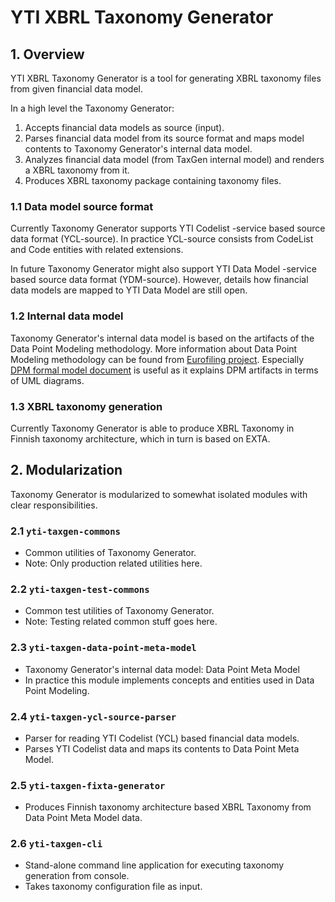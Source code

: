 # YTI XBRL Taxonomy Generator

## 1. Overview

YTI XBRL Taxonomy Generator is a tool for generating XBRL taxonomy files from given financial data model.

In a high level the Taxonomy Generator:
1. Accepts financial data models as source (input).
2. Parses financial data model from its source format and maps model contents to Taxonomy Generator's internal data model.
3. Analyzes financial data model (from TaxGen internal model) and renders a XBRL taxonomy from it.
4. Produces XBRL taxonomy package containing taxonomy files.


### 1.1 Data model source format
Currently Taxonomy Generator supports YTI Codelist -service based source data format (YCL-source).
In practice YCL-source consists from CodeList and Code entities with related extensions.

In future Taxonomy Generator might also support YTI Data Model -service based source data format (YDM-source).
However, details how financial data models are mapped to YTI Data Model are still open.


### 1.2 Internal data model
Taxonomy Generator's internal data model is based on the artifacts of the Data Point Modeling methodology.
More information about Data Point Modeling methodology can be found from 
[Eurofiling project](http://www.eurofiling.info/dpm/index.shtml).
Especially [DPM formal model document](http://www.eba.europa.eu/documents/10180/632822/Description+of+DPM+formal+model.pdf) 
is useful as it explains DPM artifacts in terms of UML diagrams. 


### 1.3 XBRL taxonomy generation
Currently Taxonomy Generator is able to produce XBRL Taxonomy in Finnish taxonomy architecture,
which in turn is based on EXTA.


## 2. Modularization
Taxonomy Generator is modularized to somewhat isolated modules with clear responsibilities.


### 2.1 `yti-taxgen-commons`
- Common utilities of Taxonomy Generator.
- Note: Only production related utilities here.


### 2.2 `yti-taxgen-test-commons`
- Common test utilities of Taxonomy Generator.
- Note: Testing related common stuff goes here.


### 2.3 `yti-taxgen-data-point-meta-model`
- Taxonomy Generator's internal data model: Data Point Meta Model
- In practice this module implements concepts and entities used in Data Point Modeling.


### 2.4 `yti-taxgen-ycl-source-parser`
- Parser for reading YTI Codelist (YCL) based financial data models.
- Parses YTI Codelist data and maps its contents to Data Point Meta Model.


### 2.5 `yti-taxgen-fixta-generator`
- Produces Finnish taxonomy architecture based XBRL Taxonomy from Data Point Meta Model data.


### 2.6 `yti-taxgen-cli`
- Stand-alone command line application for executing taxonomy generation from console.
- Takes taxonomy configuration file as input.

